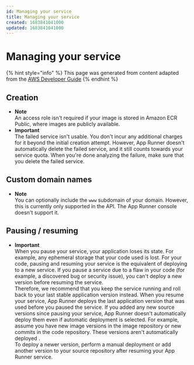 ```yaml
---
id: Managing your service
title: Managing your service
created: 1683841041000
updated: 1683841041000
---
```

# Managing your service

{% hint style="info" %}
This page was generated from content adapted from the [AWS Developer Guide](https://github.com/awsdocs/aws-app-runner-developer-guide.git)
{% endhint %}

## Creation

- **Note**  
An access role isn't required if your image is stored in Amazon ECR Public, where images are publicly available\.
- **Important**  
The failed service isn't usable\. You don't incur any additional charges for it beyond the initial creation attempt\. However, App Runner doesn't automatically delete the failed service, and it still counts towards your service quota\. When you're done analyzing the failure, make sure that you delete the failed service\.


## Custom domain names

- **Note**  
You can optionally include the `www` subdomain of your domain\. However, this is currently only supported in the API\. The App Runner console doesn't support it\.


## Pausing / resuming

- **Important**  
When you pause your service, your application loses its state\. For example, any ephemeral storage that your code used is lost\. For your code, pausing and resuming your service is the equivalent of deploying to a new service\.
If you pause a service due to a flaw in your code \(for example, a discovered bug or security issue\), you can't deploy a new version before resuming the service\.  
Therefore, we recommend that you keep the service running and roll back to your last stable application version instead\.
When you resume your service, App Runner deploys the last application version that was used before you paused the service\. If you added any new source versions since pausing your service, App Runner doesn't automatically deploy them even if automatic deployment is selected\. For example, assume you have new image versions in the image repository or new commits in the code repository\. These versions aren't automatically deployed \.  
To deploy a newer version, perform a manual deployment or add another version to your source repository after resuming your App Runner service\.

